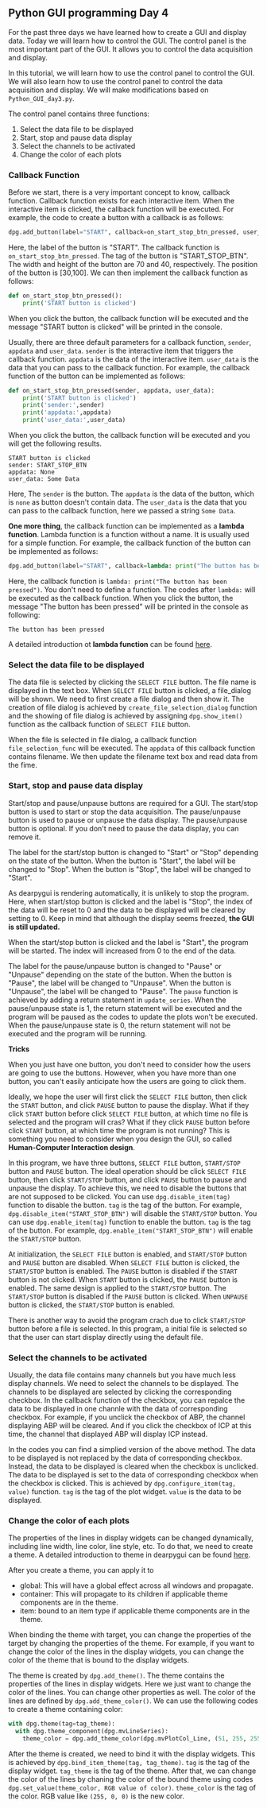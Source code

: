 ## Python GUI programming Day 4
For the past three days we have learned how to create a GUI and display data. Today we will learn how to control the GUI. The control panel is the most important part of the GUI. It allows you to control the data acquisition and display.

In this tutorial, we will learn how to use the control panel to control the GUI. We will also learn how to use the control panel to control the data acquisition and display. We will make modifications based on `Python_GUI_day3.py`.

The control panel contains three functions:

1. Select the data file to be displayed
2. Start, stop and pause data display
3. Select the channels to be activated
4. Change the color of each plots

### **Callback Function**

Before we start, there is a very important concept to know, callback function. Callback function exists for each interactive item. When the interactive item is clicked, the callback function will be executed. For example, the code to create a button with a callback is as follows:

```python
dpg.add_button(label="START", callback=on_start_stop_btn_pressed, user_data="Some Data", tag="START_STOP_BTN",width=70,height=40,pos=[30,100])
```
Here, the label of the button is "START". The callback function is `on_start_stop_btn_pressed`. The tag of the button is "START_STOP_BTN". The width and height of the button are 70 and 40, respectively. The position of the button is [30,100]. We can then implement the callback function as follows:

```python
def on_start_stop_btn_pressed():
    print('START button is clicked')
```

When you click the button, the callback function will be executed and the message "START button is clicked" will be printed in the console.

Usually, there are three default parameters for a callback function, `sender`, `appdata` and `user_data`. `sender` is the interactive item that triggers the callback function. `appdata` is the data of the interactive item. `user_data` is the data that you can pass to the callback function. For example, the callback function of the button can be implemented as follows:

```python
def on_start_stop_btn_pressed(sender, appdata, user_data):
    print('START button is clicked')
    print('sender:',sender)
    print('appdata:',appdata)
    print('user_data:',user_data)
```
When you click the button, the callback function will be executed and you will get the following results.
```
START button is clicked
sender: START_STOP_BTN
appdata: None
user_data: Some Data
```
Here, The `sender` is the button. The `appdata` is the data of the button, which is `none` as button doesn't contain data. The `user_data` is the data that you can pass to the callback function, here we passed a string `Some Data`.

**One more thing**, the callback function can be implemented as a **lambda function**. Lambda function is a function without a name. It is usually used for a simple function. For example, the callback function of the button can be implemented as follows:
```python
dpg.add_button(label="START", callback=lambda: print("The button has been pressed"), tag="START_STOP_BTN",width=70,height=40,pos=[30,100])
```
Here, the callback function is `lambda: print("The button has been pressed")`. You don't need to define a function. The codes after `lambda:` will be executed as the callback function.
When you click the button, the message "The button has been pressed" will be printed in the console as following:

```
The button has been pressed
```
 
A detailed introduction ot **lambda function** can be found [here](https://www.w3schools.com/python/python_lambda.asp).

### **Select the data file to be displayed**
The data file is selected by clicking the `SELECT FILE` button. The file name is displayed in the text box. When `SELECT FILE` button is clicked, a file_dialog will be shown. We need to first create a file dialog and then show it. The creation of file dialog is achieved by `create_file_selection_dialog` function and the showing of file dialog is achieved by assigning `dpg.show_item()` function as the callback function of `SELECT FILE` button.

When the file is selected in file dialog, a callback function `file_selection_func` will be executed. The `appdata` of this callback function contains filename. We then update the filename text box and read data from the fime.

### **Start, stop and pause data display**
Start/stop and pause/unpause buttons are required for a GUI. The start/stop button is used to start or stop the data acquisition. The pause/unpause button is used to pause or unpause the data display. The pause/unpause button is optional. If you don't need to pause the data display, you can remove it.

The label for the start/stop button is changed to "Start" or "Stop" depending on the state of the button. When the button is "Start", the label will be changed to "Stop". When the button is "Stop", the label will be changed to "Start".

As dearpygui is rendering automatically, it is unlikely to stop the program. Here, when start/stop button is clicked and the label is "Stop", the index of the data will be reset to 0 and the data to be displayed will be cleared by setting to 0. Keep in mind that although the display seems freezed,  **the GUI is still updated.**

When the start/stop button is clicked and the label is "Start", the program will be started. The index will increased from 0 to the end of the data.

The label for the pause/unpause button is changed to "Pause" or "Unpause" depending on the state of the button. When the button is "Pause", the label will be changed to "Unpause". When the button is "Unpause", the label will be changed to "Pause". The `pause` function is achieved by adding a return statement in `update_series`. When the pause/unpause state is 1, the return statement will be executed and the program will be paused as the codes to update the plots won't be executed. When the pause/unpause state is 0, the return statement will not be executed and the program will be running.


  **Tricks**
  
  When you just have one button, you don't need to consider how the users are going to use the buttons. However, when you have more than one button, you can't easily anticipate how the users are going to click them.

  Ideally, we hope the user will first click the `SELECT FILE` button, then click the `START` button, and click `PAUSE` button to pause the display. What if they click `START` button before click `SELECT FILE` button, at which time no file is selected and the program will cras? What if they click `PAUSE` button before click `START` button, at which time the program is not running? This is something you need to consider when you design the GUI, so called **Human-Computer Interaction design**.

  In this program, we have three buttons, `SELECT FILE` button, `START/STOP` button and `PAUSE` button. The ideal operation should be click `SELECT FILE` button, then click `START/STOP` button, and click `PAUSE` button to pause and unpause the display. To achieve this, we need to disable the buttons that are not supposed to be clicked. You can use `dpg.disable_item(tag)` function to disable the button. `tag` is the tag of the button. For example, `dpg.disable_item("START_STOP_BTN")` will disable the `START/STOP` button. You can use `dpg.enable_item(tag)` function to enable the button. `tag` is the tag of the button. For example, `dpg.enable_item("START_STOP_BTN")` will enable the `START/STOP` button.
  
  At initialization, the `SELECT FILE` button is enabled, and `START/STOP` button and `PAUSE` button are disabled. When `SELECT FILE` button is clicked, the `START/STOP` button is enabled. The `PAUSE` button is disabled if the `START` button is not clicked. When `START` button is clicked, the `PAUSE` button is enabled. The same design is applied to the `START/STOP` button. The `START/STOP` button is disabled if the `PAUSE` button is clicked. When `UNPAUSE` button is clicked, the `START/STOP` button is enabled.

  There is another way to avoid the program crach due to click `START/STOP` button before a file is selected. In this program, a initial file is selected so that the user can start display directly using the default file.

### **Select the channels to be activated**

Usually, the data file contains many channels but you have much less display channels. We need to select the channels to be displayed. The channels to be displayed are selected by clicking the corresponding checkbox. In the callback function of the checkbox, you can repalce the data to be displayed in one channle with the data of corresponding checkbox. For example, if you unclick the checkbox of ABP, the channel displaying ABP will be cleared. And if you click the checkbox of ICP at this time, the channel that displayed ABP will display ICP instead.

In the codes you can find a simplied version of the above method. The data to be displayed is not replaced by the data of corresponding checkbox. Instead, the data to be displayed is cleared when the checkbox is unclicked. The data to be displayed is set to the data of corresponding checkbox when the checkbox is clicked. This is achieved by `dpg.configure_item(tag, value)` function. `tag` is the tag of the plot widget. `value` is the data to be displayed.

### **Change the color of each plots**

The properties of the lines in display widgets can be changed dynamically, including line width, line color, line style, etc. To do that, we need to create a theme. A detailed introduction to theme in dearpygui can be found [here](https://dearpygui.readthedocs.io/en/latest/documentation/themes.html). 

After you create a theme, you can apply it to 
* global:  This will have a global effect across all windows and propagate. 
* container:  This will propagate to its children if applicable theme components are in the theme.
* item:  bound to an item type if applicable theme components are in the theme.

When binding the theme with target, you can change the properties of the target by changing the properties of the theme. For example, if you want to change the color of the lines in the display widgets, you can change the color of the theme that is bound to the display widgets.

The theme is created by `dpg.add_theme()`. The theme contains the properties of the lines in display widgets. Here we just want to change the color of the lines. You can change other properties as well. The color of the lines are defined by `dpg.add_theme_color()`. We can use the following codes to create a theme containing color:
```python
with dpg.theme(tag=tag_theme):
  with dpg.theme_component(dpg.mvLineSeries):
    theme_color = dpg.add_theme_color(dpg.mvPlotCol_Line, (51, 255, 255), category=dpg.mvThemeCat_Plots)       
```

After the theme is created, we need to bind it with the display widgets. This is achieved by `dpg.bind_item_theme(tag, tag_theme)`. `tag` is the tag of the display widget. `tag_theme` is the tag of the theme. After that, we can change the color of the lines by chaning the color of the bound theme using codes `dpg.set_value(theme_color, RGB value of color)`. `theme_color` is the tag of the color. RGB value like `(255, 0, 0)` is the new color.
